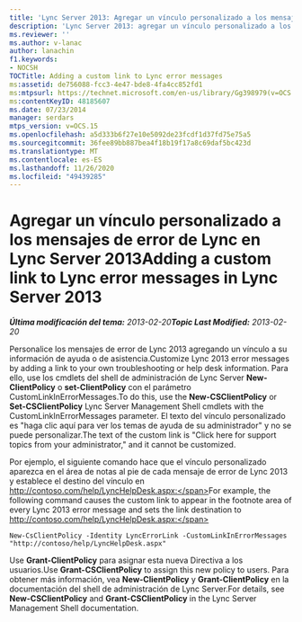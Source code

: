 ```yaml
---
title: 'Lync Server 2013: Agregar un vínculo personalizado a los mensajes de error de Lync'
description: 'Lync Server 2013: agregar un vínculo personalizado a los mensajes de error de Lync.'
ms.reviewer: ''
ms.author: v-lanac
author: lanachin
f1.keywords:
- NOCSH
TOCTitle: Adding a custom link to Lync error messages
ms:assetid: de756088-fcc3-4e47-bde8-4fa4cc852fd1
ms:mtpsurl: https://technet.microsoft.com/en-us/library/Gg398979(v=OCS.15)
ms:contentKeyID: 48185607
ms.date: 07/23/2014
manager: serdars
mtps_version: v=OCS.15
ms.openlocfilehash: a5d333b6f27e10e5092de23fcdf1d37fd75e75a5
ms.sourcegitcommit: 36fee89bb887bea4f18b19f17a8c69daf5bc423d
ms.translationtype: MT
ms.contentlocale: es-ES
ms.lasthandoff: 11/26/2020
ms.locfileid: "49439285"
---
```

# <a name="adding-a-custom-link-to-lync-error-messages-in-lync-server-2013"></a><span data-ttu-id="bbf78-103">Agregar un vínculo personalizado a los mensajes de error de Lync en Lync Server 2013</span><span class="sxs-lookup"><span data-stu-id="bbf78-103">Adding a custom link to Lync error messages in Lync Server 2013</span></span>

<div data-xmlns="http://www.w3.org/1999/xhtml">

<div class="topic" data-xmlns="http://www.w3.org/1999/xhtml" data-msxsl="urn:schemas-microsoft-com:xslt" data-cs="https://msdn.microsoft.com/">

<div data-asp="https://msdn2.microsoft.com/asp">



</div>

<div id="mainSection">

<div id="mainBody"><span data-ttu-id="bbf78-104">

<span> </span></span><span class="sxs-lookup"><span data-stu-id="bbf78-104">

<span> </span></span></span>

<span data-ttu-id="bbf78-105">_**Última modificación del tema:** 2013-02-20_</span><span class="sxs-lookup"><span data-stu-id="bbf78-105">_**Topic Last Modified:** 2013-02-20_</span></span>

<span data-ttu-id="bbf78-106">Personalice los mensajes de error de Lync 2013 agregando un vínculo a su información de ayuda o de asistencia.</span><span class="sxs-lookup"><span data-stu-id="bbf78-106">Customize Lync 2013 error messages by adding a link to your own troubleshooting or help desk information.</span></span> <span data-ttu-id="bbf78-107">Para ello, use los cmdlets del shell de administración de Lync Server **New-ClientPolicy** o **set-ClientPolicy** con el parámetro CustomLinkInErrorMessages.</span><span class="sxs-lookup"><span data-stu-id="bbf78-107">To do this, use the **New-CSClientPolicy** or **Set-CSClientPolicy** Lync Server Management Shell cmdlets with the CustomLinkInErrorMessages parameter.</span></span> <span data-ttu-id="bbf78-108">El texto del vínculo personalizado es "haga clic aquí para ver los temas de ayuda de su administrador" y no se puede personalizar.</span><span class="sxs-lookup"><span data-stu-id="bbf78-108">The text of the custom link is "Click here for support topics from your administrator," and it cannot be customized.</span></span>

<span data-ttu-id="bbf78-109">Por ejemplo, el siguiente comando hace que el vínculo personalizado aparezca en el área de notas al pie de cada mensaje de error de Lync 2013 y establece el destino del vínculo en http://contoso.com/help/LyncHelpDesk.aspx:</span><span class="sxs-lookup"><span data-stu-id="bbf78-109">For example, the following command causes the custom link to appear in the footnote area of every Lync 2013 error message and sets the link destination to http://contoso.com/help/LyncHelpDesk.aspx:</span></span>

    New-CsClientPolicy -Identity LyncErrorLink -CustomLinkInErrorMessages "http://contoso/help/LyncHelpDesk.aspx"

<span data-ttu-id="bbf78-110">Use **Grant-ClientPolicy** para asignar esta nueva Directiva a los usuarios.</span><span class="sxs-lookup"><span data-stu-id="bbf78-110">Use **Grant-CSClientPolicy** to assign this new policy to users.</span></span> <span data-ttu-id="bbf78-111">Para obtener más información, vea **New-ClientPolicy** y **Grant-ClientPolicy** en la documentación del shell de administración de Lync Server.</span><span class="sxs-lookup"><span data-stu-id="bbf78-111">For details, see **New-CSClientPolicy** and **Grant-CSClientPolicy** in the Lync Server Management Shell documentation.</span></span>

<span data-ttu-id="bbf78-112"></div>

<span> </span>

</div>

</div>

</span><span class="sxs-lookup"><span data-stu-id="bbf78-112"></div>

<span> </span>

</div>

</div>

</span></span></div>

